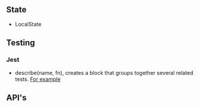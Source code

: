## State

- LocalState

## Testing

### Jest

- describe(name, fn), creates a block that groups together several related tests. [For example](https://jestjs.io/docs/api#describename-fn)

## API's

